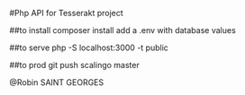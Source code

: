 #Php API for Tesserakt project

##to install
composer install
add a .env with database values

##to serve 
 php -S localhost:3000 -t public
 
 ##to prod
 git push scalingo master




@Robin SAINT GEORGES